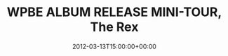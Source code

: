 ---
templateKey: event
guid: 08970214-6eab-11ea-99c5-002590d1d1b0
date: 2012-03-13T15:00:00+00:00
eventTime: '6:30-8:30pm'
title: WPBE ALBUM RELEASE MINI-TOUR, The Rex
artist: WPBE ALBUM RELEASE MINI-TOUR
city: Toronto
venue: The Rex
group: LEO37
url: https://www.facebook.com/events/329693710401394/
---